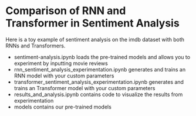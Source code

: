 # Comparison of RNN and Transformer in Sentiment Analysis

Here is a toy example of sentiment analysis on the imdb dataset with both RNNs and Transformers.

* sentiment-analysis.ipynb loads the pre-trained models and allows you to experiment by inputting movie reviews
* rnn_sentiment_analysis_experimentation.ipynb generates and trains an RNN model with your custom parameters
* transformer_sentiment_analysis_experimentation.ipynb generates and trains an Transformer model with your custom parameters
* results_and_analysis.ipynb contains code to visualize the results from experimentation
* models contains our pre-trained models
